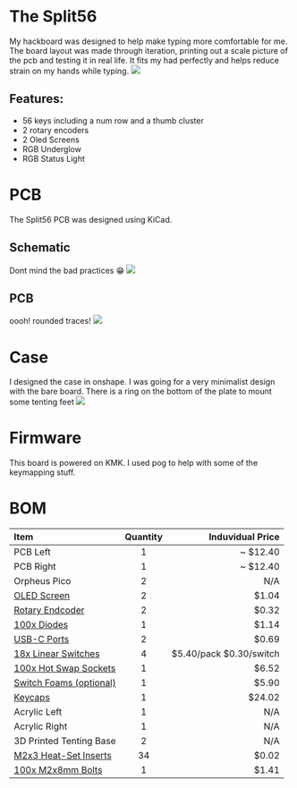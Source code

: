 # The Split56

My hackboard was designed to help make typing more comfortable for me. The board layout was made through iteration, printing out a scale picture of the pcb and testing it in real life. It fits my had perfectly and helps reduce strain on my hands while typing.
![](https://hc-cdn.hel1.your-objectstorage.com/s/v3/2f31fc919d3ddfc09d30a4ed8ce8654bb562c718_assembly_1__2_.png)

## Features:
- 56 keys including a num row and a thumb cluster
- 2 rotary encoders
- 2 Oled Screens
- RGB Underglow
- RGB Status Light

# PCB

The Split56 PCB was designed using KiCad.
## Schematic

Dont mind the bad practices 😁
![](https://hc-cdn.hel1.your-objectstorage.com/s/v3/13a022dc52296590888314819d4f722f4c52c5f0_image.png)

## PCB

oooh! rounded traces!
![](https://hc-cdn.hel1.your-objectstorage.com/s/v3/82c6aae2492a04781b626e117a0441a22da5ce65_image.png)

# Case

I designed the case in onshape. I was going for a very minimalist design with the bare board. There is a ring on the bottom of the plate to mount some tenting feet
![](https://hc-cdn.hel1.your-objectstorage.com/s/v3/ab100534b134541cb4f8936fc03646c4128a3b2a_assembly_1__3_.png)

# Firmware

This board is powered on KMK. I used pog to help with some of the keymapping stuff.

# BOM

| Item              | Quantity | Induvidual Price |
| :---------------- | :------: | ----: |
| PCB Left |   1   | ~ $12.40 |
| PCB Right |   1   | ~ $12.40 |
| Orpheus Pico | 2 | N/A |
| [OLED Screen](https://www.aliexpress.us/item/3256807215355950.html?spm=a2g0o.cart.0.0.10db38da9BcJ7N&mp=1&pdp_npi=5%40dis%21USD%21USD%2010.43%21USD%205.21%21%21%21%21%21%402101c5a417419970984615902e4a1a%2112000040595474264%21ct%21US%21-1%21%211%210&_gl=1*yzm11q*_gcl_aw*R0NMLjE3NDE2NTExOTUuQ2owS0NRandtN3EtQmhEUkFSSXNBQ0Q2LWZVRTVsMWIzTDVQTjRsb0tlMTI5YTh1clV6RWlXQWRtdEo4bXZvckljRTJtazFLajdSSXhfNGFBdng5RUFMd193Y0I.*_gcl_dc*R0NMLjE3NDE2NTExOTUuQ2owS0NRandtN3EtQmhEUkFSSXNBQ0Q2LWZVRTVsMWIzTDVQTjRsb0tlMTI5YTh1clV6RWlXQWRtdEo4bXZvckljRTJtazFLajdSSXhfNGFBdng5RUFMd193Y0I.*_gcl_au*MTc3ODkyNTc1LjE3MzY2MDg1Mzk.*_ga*MTg5MDU3ODUzMS4xNzM1NTMwNjQx*_ga_VED1YSGNC7*MTc0MTk5NzEwMC4zMi4xLjE3NDE5OTg1NjEuMTQuMC4w&gatewayAdapt=glo2usa) |  2   | $1.04 |
| [Rotary Endcoder](https://www.aliexpress.us/item/2251832789732148.html?spm=a2g0o.cart.0.0.10db38da9BcJ7N&mp=1&pdp_npi=5%40dis%21USD%21USD%203.21%21USD%203.21%21%21%21%21%21%402101c5a417419970984615902e4a1a%2112000025499862671%21ct%21US%21-1%21%211%210&_gl=1*hzx562*_gcl_aw*R0NMLjE3NDE2NTExOTUuQ2owS0NRandtN3EtQmhEUkFSSXNBQ0Q2LWZVRTVsMWIzTDVQTjRsb0tlMTI5YTh1clV6RWlXQWRtdEo4bXZvckljRTJtazFLajdSSXhfNGFBdng5RUFMd193Y0I.*_gcl_dc*R0NMLjE3NDE2NTExOTUuQ2owS0NRandtN3EtQmhEUkFSSXNBQ0Q2LWZVRTVsMWIzTDVQTjRsb0tlMTI5YTh1clV6RWlXQWRtdEo4bXZvckljRTJtazFLajdSSXhfNGFBdng5RUFMd193Y0I.*_gcl_au*MTc3ODkyNTc1LjE3MzY2MDg1Mzk.*_ga*MTg5MDU3ODUzMS4xNzM1NTMwNjQx*_ga_VED1YSGNC7*MTc0MjAwMDk3NS4zMy4wLjE3NDIwMDA5NzUuNjAuMC4w&gatewayAdapt=glo2usa) |  2   | $0.32 |
| [100x Diodes](https://www.aliexpress.com/item/2255799955957794.html?spm=a2g0o.cart.0.0.10db38da9BcJ7N&mp=1&pdp_npi=5%40dis%21USD%21USD%201.14%21USD%201.14%21%21%21%21%21%402101c5a417419970984615902e4a1a%2110000000428321629%21ct%21US%21-1%21%211%210&pdp_ext_f=%7B%22cart2PdpParams%22%3A%7B%22pdpBusinessMode%22%3A%22retail%22%7D%7D&_gl=1*10vdffy*_gcl_aw*R0NMLjE3NDE2NTExOTUuQ2owS0NRandtN3EtQmhEUkFSSXNBQ0Q2LWZVRTVsMWIzTDVQTjRsb0tlMTI5YTh1clV6RWlXQWRtdEo4bXZvckljRTJtazFLajdSSXhfNGFBdng5RUFMd193Y0I.*_gcl_dc*R0NMLjE3NDE2NTExOTUuQ2owS0NRandtN3EtQmhEUkFSSXNBQ0Q2LWZVRTVsMWIzTDVQTjRsb0tlMTI5YTh1clV6RWlXQWRtdEo4bXZvckljRTJtazFLajdSSXhfNGFBdng5RUFMd193Y0I.*_gcl_au*MTc3ODkyNTc1LjE3MzY2MDg1Mzk.*_ga*MTg5MDU3ODUzMS4xNzM1NTMwNjQx*_ga_VED1YSGNC7*MTc0MjAwMDk3NS4zMy4xLjE3NDIwMDEwNTIuNjAuMC4w) | 1 | $1.14 |
| [USB-C Ports](https://www.aliexpress.com/item/3256803863526495.html?spm=a2g0o.cart.0.0.10db38da9BcJ7N&mp=1&pdp_npi=5%40dis%21USD%21USD%203.43%21USD%203.43%21%21%21%21%21%402101c5a417419970984615902e4a1a%2112000027860863313%21ct%21US%21-1%21%211%210&pdp_ext_f=%7B%22cart2PdpParams%22%3A%7B%22pdpBusinessMode%22%3A%22retail%22%7D%7D&_gl=1*u7z71h*_gcl_aw*R0NMLjE3NDE2NTExOTUuQ2owS0NRandtN3EtQmhEUkFSSXNBQ0Q2LWZVRTVsMWIzTDVQTjRsb0tlMTI5YTh1clV6RWlXQWRtdEo4bXZvckljRTJtazFLajdSSXhfNGFBdng5RUFMd193Y0I.*_gcl_dc*R0NMLjE3NDE2NTExOTUuQ2owS0NRandtN3EtQmhEUkFSSXNBQ0Q2LWZVRTVsMWIzTDVQTjRsb0tlMTI5YTh1clV6RWlXQWRtdEo4bXZvckljRTJtazFLajdSSXhfNGFBdng5RUFMd193Y0I.*_gcl_au*MTc3ODkyNTc1LjE3MzY2MDg1Mzk.*_ga*MTg5MDU3ODUzMS4xNzM1NTMwNjQx*_ga_VED1YSGNC7*MTc0MjAwMDk3NS4zMy4xLjE3NDIwMDEwNTIuNjAuMC4w) | 2 | $0.69 |
| [18x Linear Switches](https://divinikey.com/products/haimu-x-geon-hg-black-linear-switches?variant=40373069545537) | 4 | $5.40/pack $0.30/switch |
| [100x Hot Swap Sockets](https://www.aliexpress.com/item/3256807522919795.html?spm=a2g0o.cart.0.0.10db38da9BcJ7N&mp=1&pdp_npi=5%40dis%21USD%21USD%206.52%21USD%200.99%21%21%21%21%21%402101c5a417419970984615902e4a1a%2112000041931656046%21ct%21US%21-1%21%211%210&_gl=1*14jr3r4*_gcl_aw*R0NMLjE3NDE2NTExOTUuQ2owS0NRandtN3EtQmhEUkFSSXNBQ0Q2LWZVRTVsMWIzTDVQTjRsb0tlMTI5YTh1clV6RWlXQWRtdEo4bXZvckljRTJtazFLajdSSXhfNGFBdng5RUFMd193Y0I.*_gcl_dc*R0NMLjE3NDE2NTExOTUuQ2owS0NRandtN3EtQmhEUkFSSXNBQ0Q2LWZVRTVsMWIzTDVQTjRsb0tlMTI5YTh1clV6RWlXQWRtdEo4bXZvckljRTJtazFLajdSSXhfNGFBdng5RUFMd193Y0I.*_gcl_au*MTc3ODkyNTc1LjE3MzY2MDg1Mzk.*_ga*MTg5MDU3ODUzMS4xNzM1NTMwNjQx*_ga_VED1YSGNC7*MTc0MjAwMDk3NS4zMy4xLjE3NDIwMDEwNTIuNjAuMC4w) | 1 | $6.52 |
| [Switch Foams (optional)](https://divinikey.com/products/kbdfans-switch-pads?variant=39400489254977) | 1 | $5.90 |
| [Keycaps](https://www.amazon.com/Keycaps-MOA-Keyboard-Sublimation-Switches-Keyboards/dp/B0DB21SWLC?source=ps-sl-shoppingads-lpcontext&ref_=fplfs&smid=A157804XWFVRE0&gPromoCode=17253097989582193996&gQT=1&th=1) | 1 | $24.02 |
| Acrylic Left | 1 | N/A |
| Acrylic Right | 1 | N/A |
| 3D Printed Tenting Base | 2 | N/A |
| [M2x3 Heat-Set Inserts](https://www.aliexpress.us/item/3256807155790358.html?spm=a2g0o.cart.0.0.10db38da9BcJ7N&mp=1&pdp_npi=5%40dis%21USD%21USD%201.00%21USD%200.85%21%21%21%21%21%402101c5a417419970984615902e4a1a%2112000040339692937%21ct%21US%21-1%21%211%210&_gl=1*ck4p8m*_gcl_aw*R0NMLjE3NDE2NTExOTUuQ2owS0NRandtN3EtQmhEUkFSSXNBQ0Q2LWZVRTVsMWIzTDVQTjRsb0tlMTI5YTh1clV6RWlXQWRtdEo4bXZvckljRTJtazFLajdSSXhfNGFBdng5RUFMd193Y0I.*_gcl_dc*R0NMLjE3NDE2NTExOTUuQ2owS0NRandtN3EtQmhEUkFSSXNBQ0Q2LWZVRTVsMWIzTDVQTjRsb0tlMTI5YTh1clV6RWlXQWRtdEo4bXZvckljRTJtazFLajdSSXhfNGFBdng5RUFMd193Y0I.*_gcl_au*MTc3ODkyNTc1LjE3MzY2MDg1Mzk.*_ga*MTg5MDU3ODUzMS4xNzM1NTMwNjQx*_ga_VED1YSGNC7*MTc0MjAwMDk3NS4zMy4xLjE3NDIwMDE0NTIuNjAuMC4w&gatewayAdapt=glo2usa) | 34 | $0.02 |
| [100x M2x8mm Bolts](https://www.aliexpress.us/item/3256802227337773.html?spm=a2g0o.cart.0.0.10db38da9BcJ7N&mp=1&pdp_npi=5%40dis%21USD%21USD%201.41%21USD%201.41%21%21%21%21%21%402101c5a417419970984615902e4a1a%2112000034223710446%21ct%21US%21-1%21%211%210&pdp_ext_f=%7B%22cart2PdpParams%22%3A%7B%22pdpBusinessMode%22%3A%22retail%22%7D%7D&_gl=1*3u9kjb*_gcl_aw*R0NMLjE3NDE2NTExOTUuQ2owS0NRandtN3EtQmhEUkFSSXNBQ0Q2LWZVRTVsMWIzTDVQTjRsb0tlMTI5YTh1clV6RWlXQWRtdEo4bXZvckljRTJtazFLajdSSXhfNGFBdng5RUFMd193Y0I.*_gcl_dc*R0NMLjE3NDE2NTExOTUuQ2owS0NRandtN3EtQmhEUkFSSXNBQ0Q2LWZVRTVsMWIzTDVQTjRsb0tlMTI5YTh1clV6RWlXQWRtdEo4bXZvckljRTJtazFLajdSSXhfNGFBdng5RUFMd193Y0I.*_gcl_au*MTc3ODkyNTc1LjE3MzY2MDg1Mzk.*_ga*MTg5MDU3ODUzMS4xNzM1NTMwNjQx*_ga_VED1YSGNC7*MTc0MjAwMDk3NS4zMy4xLjE3NDIwMDE2NTkuNjAuMC4w&gatewayAdapt=glo2usa) | 1 | $1.41 |
